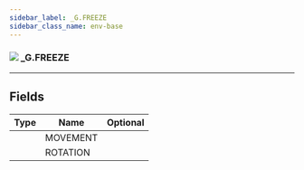 ```yaml
---
sidebar_label: _G.FREEZE
sidebar_class_name: env-base
---
```


### ![](/img/wiki/base.png) _G.FREEZE


-----------------
## Fields

| Type   | Name | Optional |
| ------ | ---- | -------: |
|  | MOVEMENT |   |
|  | ROTATION |   |

